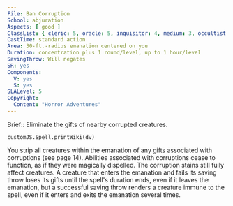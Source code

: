 ```yaml
---
File: Ban Corruption
School: abjuration
Aspects: [ good ]
ClassList: { cleric: 5, oracle: 5, inquisitor: 4, medium: 3, occultist: 4, paladin: 4, shaman: 5 }
CastTime: standard action
Area: 30-ft.-radius emanation centered on you
Duration: concentration plus 1 round/level, up to 1 hour/level
SavingThrow: Will negates
SR: yes
Components:
  V: yes
  S: yes
SLALevel: 5
Copyright:
  Content: "Horror Adventures"
---
```

Brief:: Eliminate the gifts of nearby corrupted creatures.

```dataviewjs
customJS.Spell.printWiki(dv)
```

You strip all creatures within the emanation of any gifts associated with corruptions (see page 14). Abilities associated with corruptions cease to function, as if they were magically dispelled. The corruption stains still fully affect creatures. A creature that enters the emanation and fails its saving throw loses its gifts until the spell's duration ends, even if it leaves the emanation, but a successful saving throw renders a creature immune to the spell, even if it enters and exits the emanation several times.
